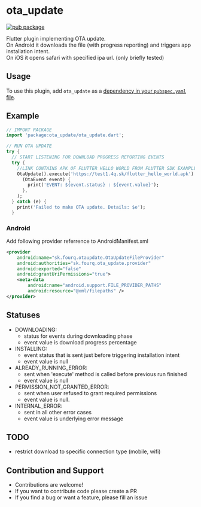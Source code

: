 # ota_update

[![pub package](https://img.shields.io/pub/v/signature.svg)](https://pub.dartlang.org/packages/ota_update)

Flutter plugin implementing OTA update.\
On Android it downloads the file (with progress reporting) and triggers app installation intent.\
On iOS it opens safari with specified ipa url. (only briefly tested)

## Usage

To use this plugin, add `ota_update` as a [dependency in your `pubspec.yaml` file](https://flutter.io/platform-plugins/).

## Example

``` dart
// IMPORT PACKAGE
import 'package:ota_update/ota_update.dart';

// RUN OTA UPDATE 
try {
  // START LISTENING FOR DOWNLOAD PROGRESS REPORTING EVENTS
  try {
    //LINK CONTAINS APK OF FLUTTER HELLO WORLD FROM FLUTTER SDK EXAMPLES
    OtaUpdate().execute('https://test1.4q.sk/flutter_hello_world.apk').listen(
      (OtaEvent event) {
        print('EVENT: ${event.status} : ${event.value}');
      },
    );
  } catch (e) {
    print('Failed to make OTA update. Details: $e');
  }
```
### Android
Add following provider referrence to AndroidManifest.xml
```xml
<provider
    android:name="sk.fourq.otaupdate.OtaUpdateFileProvider"
    android:authorities="sk.fourq.ota_update.provider"
    android:exported="false"
    android:grantUriPermissions="true">
    <meta-data
        android:name="android.support.FILE_PROVIDER_PATHS"
        android:resource="@xml/filepaths" />
</provider>
```

## Statuses
* DOWNLOADING: 
    * status for events during downloading phase
    * event value is download progress percentage
* INSTALLING: 
    * event status that is sent just before triggering installation intent
    * event value is null
* ALREADY_RUNNING_ERROR: 
    * sent when 'execute' method is called before previous run finished
    * event value is null
* PERMISSION_NOT_GRANTED_ERROR: 
    * sent when user refused to grant required permissions
    * event value is null.
* INTERNAL_ERROR: 
    * sent in all other error cases
    * event value is underlying error message

## TODO
* restrict download to specific connection type (mobile, wifi)

## Contribution and Support
* Contributions are welcome!
* If you want to contribute code please create a PR
* If you find a bug or want a feature, please fill an issue